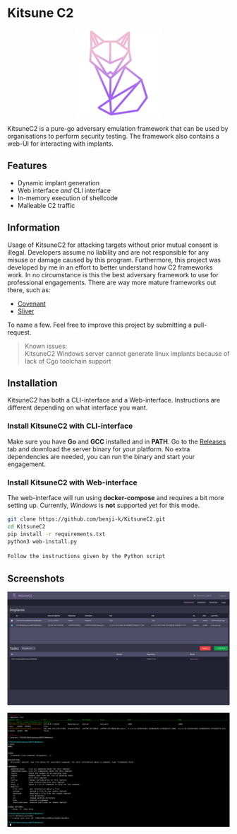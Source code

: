 # Kitsune C2
<p align="center">
  <img src="kitsune-frontend/public/fox.png" alt="KitsuneC2 Logo" width="200"/>
</p>

KitsuneC2 is a pure-go adversary emulation framework that can be used by organisations to perform security testing. The framework also contains a web-UI for interacting with implants. 

## Features
- Dynamic implant generation
- Web interface *and* CLI interface
- In-memory execution of shellcode
- Malleable C2 traffic

## Information
Usage of KitsuneC2 for attacking targets without prior mutual consent is illegal.
Developers assume no liability and are not responsible for any misuse or damage caused by this program. Furthermore, this
project was developed by me in an effort to better understand how C2 frameworks work. In no circumstance is this the best adversary
framework to use for professional engagements. There are way more mature frameworks out there, such as:
- [Covenant](https://github.com/cobbr/Covenant)
- [Sliver](https://github.com/BishopFox/sliver)

To name a few. Feel free to improve this project by submitting a pull-request.

> Known issues: 
> <br> KitsuneC2 Windows server cannot generate linux implants because of lack of Cgo toolchain support

## Installation
KitsuneC2 has both a CLI-interface and a Web-interface. Instructions are different depending on what interface you want.

### Install KitsuneC2 with CLI-interface
Make sure you have **Go** and **GCC** installed and in **PATH**. Go to the [Releases](https://github.com/benji-k/KitsuneC2/releases) tab and download the server binary for your platform. No extra dependencies are needed, you can run the binary and start your engagement.


### Install KitsuneC2 with Web-interface
The web-interface will run using **docker-compose** and requires a bit more setting up. Currently, *Windows* is **not** supported yet for this mode.
```bash
git clone https://github.com/benji-k/KitsuneC2.git
cd KitsuneC2
pip install -r requirements.txt
python3 web-install.py

Follow the instructions given by the Python script
```



## Screenshots
<p align="center">
  <img src="screenshots/Dashboard-screenshot.png" alt="KitsuneC2 Logo" width="800"/>
</p>
<p align="center">
  <img src="screenshots/Terminal-screenshot.png" alt="KitsuneC2 Logo" width="800"/>
</p>